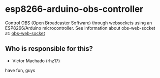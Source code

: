 #  esp8266-arduino-obs-controller
Control OBS (Open Broadcaster Software) through websockets using an ESP8266/Arduino microcontroller.
See information about obs-web-socket at: [obs-web-socket](https://github.com/obsproject/obs-websocket)

##  Who is responsible for this?
- Victor Machado (rhz17)

have fun, guys
